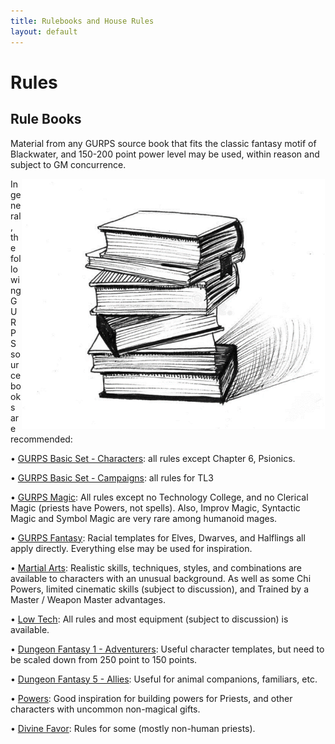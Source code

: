 ```yaml
---
title: Rulebooks and House Rules
layout: default
---
```

# Rules  
## Rule Books  

Material from any GURPS source book that fits the classic fantasy motif of Blackwater, and 150-200 point power level may be used, within reason and subject to GM concurrence.  

<img align="right" src="../images/Books.png" height="400">  

In general, the following GURPS sourcebooks are recommended:  

•	[GURPS Basic Set - Characters](http://www.sjgames.com/gurps/books/Basic/): all rules except Chapter 6, Psionics.  

•	[GURPS Basic Set - Campaigns](http://www.sjgames.com/gurps/books/Basic/): all rules for TL3  

•	[GURPS Magic](http://www.sjgames.com/gurps/books/Magic/): All rules except no Technology College, and no Clerical Magic (priests have Powers, not spells). Also, Improv Magic, Syntactic Magic and Symbol Magic are very rare among humanoid mages.  

•	[GURPS Fantasy](http://www.sjgames.com/gurps/books/Fanatasy/): Racial templates for Elves, Dwarves, and Halflings all apply directly.  Everything else may be used for inspiration.  

•	[Martial Arts](http://www.sjgames.com/gurps/books/MartialArts/): Realistic skills, techniques, styles, and combinations are available to characters with an unusual background.  As well as some Chi Powers, limited cinematic skills (subject to discussion), and Trained by a Master / Weapon Master advantages.  

•	[Low Tech](http://www.sjgames.com/gurps/books/LowTech/): All rules and most equipment (subject to discussion) is available.  

•	[Dungeon Fantasy 1 - Adventurers](http://www.sjgames.com/gurps/books/dungeonfantasy/): Useful character templates, but need to be scaled down from 250 point to 150 points.  

•	[Dungeon Fantasy 5 - Allies](http://www.sjgames.com/gurps/books/dungeonfantasy/): Useful for animal companions, familiars, etc.  

•	[Powers](http://www.sjgames.com/gurps/books/powers/): Good inspiration for building powers for Priests, and other characters with uncommon non-magical gifts.  

•	[Divine Favor](http://www.sjgames.com/gurps/books/divinefavor/): Rules for some (mostly non-human priests).  

